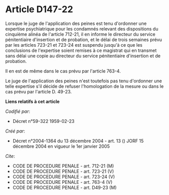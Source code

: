 # Article D147-22

Lorsque le juge de l'application des peines est tenu d'ordonner une expertise psychiatrique pour les condamnés relevant des
dispositions du cinquième alinéa de l'article 712-21, il en informe le directeur du service pénitentiaire d'insertion et de
probation, et le délai de trois semaines prévu par les articles 723-21 et 723-24 est suspendu jusqu'à ce que les conclusions
de l'expertise soient remises à ce magistrat qui en transmet sans délai une copie au directeur du service pénitentiaire
d'insertion et de probation.

Il en est de même dans le cas prévu par l'article 763-4.

Le juge de l'application des peines n'est toutefois pas tenu d'ordonner une telle expertise s'il décide de refuser
l'homologation de la mesure ou dans le cas prévu par l'article D. 49-23.

**Liens relatifs à cet article**

_Codifié par_:

  - Décret n°59-322 1959-02-23

_Créé par_:

  - Décret n°2004-1364 du 13 décembre 2004 - art. 13 () JORF 15 décembre 2004 en vigueur le 1er janvier 2005

_Cite_:

  - CODE DE PROCEDURE PENALE - art. 712-21 (M)
  - CODE DE PROCEDURE PENALE - art. 723-21 (V)
  - CODE DE PROCEDURE PENALE - art. 723-24 (V)
  - CODE DE PROCEDURE PENALE - art. 763-4 (V)
  - CODE DE PROCEDURE PENALE - art. D49-23 (M)
